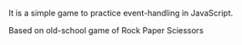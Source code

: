 It is a simple game to practice event-handling in JavaScript.

Based on old-school game of Rock Paper Sciessors